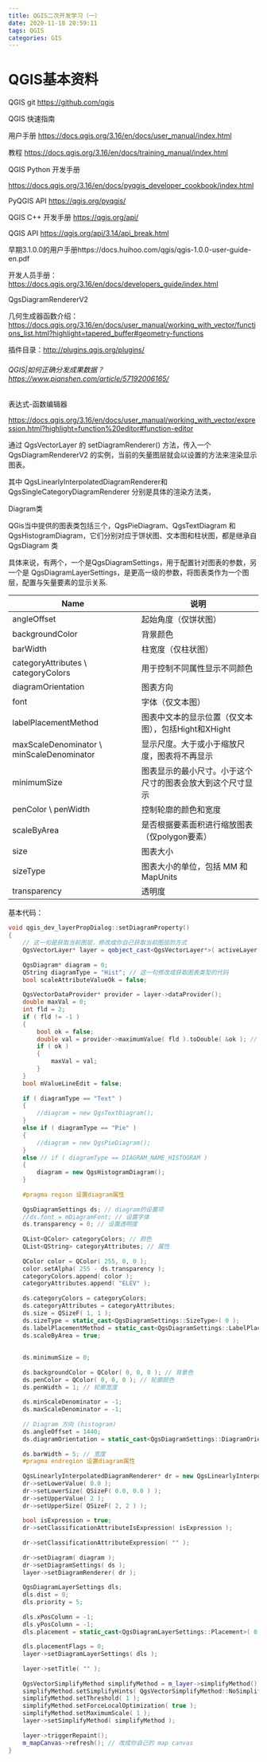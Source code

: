 ```yaml
---
title: QGIS二次开发学习（一）
date: 2020-11-18 20:59:11
tags: QGIS
categories: GIS
---
```


<!--more-->

# QGIS基本资料

QGIS git  https://github.com/qgis

QGIS 快速指南 

用户手册 https://docs.qgis.org/3.16/en/docs/user_manual/index.html

教程 https://docs.qgis.org/3.16/en/docs/training_manual/index.html

QGIS Python 开发手册

https://docs.qgis.org/3.16/en/docs/pyqgis_developer_cookbook/index.html

 PyQGIS API https://qgis.org/pyqgis/

QGIS C++ 开发手册 https://qgis.org/api/

QGIS API https://qgis.org/api/3.14/api_break.html

早期3.1.0.0的用户手册https://docs.huihoo.com/qgis/qgis-1.0.0-user-guide-en.pdf

开发人员手册：https://docs.qgis.org/3.16/en/docs/developers_guide/index.html

QgsDiagramRendererV2

几何生成器函数介绍：https://docs.qgis.org/3.16/en/docs/user_manual/working_with_vector/functions_list.html?highlight=tapered_buffer#geometry-functions

插件目录：http://plugins.qgis.org/plugins/

###### QGIS|如何正确分发成果数据？https://www.pianshen.com/article/57192006165/

表达式-函数编辑器

https://docs.qgis.org/3.16/en/docs/user_manual/working_with_vector/expression.html?highlight=function%20editor#function-editor

通过 QgsVectorLayer 的 setDiagramRenderer() 方法，传入一个 QgsDiagramRendererV2 的实例，当前的矢量图层就会以设置的方法来渲染显示图表。

其中 QgsLinearlyInterpolatedDiagramRenderer和QgsSingleCategoryDiagramRenderer 分别是具体的渲染方法类，

Diagram类

QGis当中提供的图表类包括三个，QgsPieDiagram、QgsTextDiagram 和 QgsHistogramDiagram，它们分别对应于饼状图、文本图和柱状图，都是继承自 QgsDiagram 类

具体来说，有两个，一个是QgsDiagramSettings，用于配置针对图表的参数，另一个是 QgsDiagramLayerSettings，是更高一级的参数，将图表类作为一个图层，配置与矢量要素的显示关系.

 

| **Name**                                   | **说明**                                                   |
| ------------------------------------------ | ---------------------------------------------------------- |
| angleOffset                                | 起始角度（仅饼状图）                                       |
| backgroundColor                            | 背景颜色                                                   |
| barWidth                                   | 柱宽度（仅柱状图）                                         |
| categoryAttributes  \ categoryColors       | 用于控制不同属性显示不同颜色                               |
| diagramOrientation                         | 图表方向                                                   |
| font                                       | 字体（仅文本图）                                           |
| labelPlacementMethod                       | 图表中文本的显示位置（仅文本图），包括Hight和XHight        |
| maxScaleDenominator  \ minScaleDenominator | 显示尺度。大于或小于缩放尺度，图表将不再显示               |
| minimumSize                                | 图表显示的最小尺寸。小于这个尺寸的图表会放大到这个尺寸显示 |
| penColor  \ penWidth                       | 控制轮廓的颜色和宽度                                       |
| scaleByArea                                | 是否根据要素面积进行缩放图表（仅polygon要素）              |
| size                                       | 图表大小                                                   |
| sizeType                                   | 图表大小的单位，包括 MM 和 MapUnits                        |
| transparency                               | 透明度                                                     |

 

基本代码：

```c++
void qgis_dev_layerPropDialog::setDiagramProperty()
{
    // 这一句是获取当前图层，修改成你自己获取当前图层的方式
    QgsVectorLayer* layer = qobject_cast<QgsVectorLayer*>( activeLayer() ); 
 
    QgsDiagram* diagram = 0;
    QString diagramType = "Hist"; // 这一句修改成获取图表类型的代码
    bool scaleAttributeValueOk = false;
 
    QgsVectorDataProvider* provider = layer->dataProvider();
    double maxVal = 0;
    int fld = 2;
    if ( fld != -1 )
    {
        bool ok = false;
        double val = provider->maximumValue( fld ).toDouble( &ok ); // 获取该字段的最大值
        if ( ok )
        {
            maxVal = val;
        }
    }
    bool mValueLineEdit = false;
 
    if ( diagramType == "Text" )
    {
        //diagram = new QgsTextDiagram();
    }
    else if ( diagramType == "Pie" )
    {
        //diagram = new QgsPieDiagram();
    }
    else // if ( diagramType == DIAGRAM_NAME_HISTOGRAM )
    {
        diagram = new QgsHistogramDiagram();
    }
 
    #pragma region 设置diagram属性
 
    QgsDiagramSettings ds; // diagram的设置项
    //ds.font = mDiagramFont; // 设置字体
    ds.transparency = 0; // 设置透明度
 
    QList<QColor> categoryColors; // 颜色
    QList<QString> categoryAttributes; // 属性
 
    QColor color = QColor( 255, 0, 0 );
    color.setAlpha( 255 - ds.transparency );
    categoryColors.append( color );
    categoryAttributes.append( "ELEV" );
 
    ds.categoryColors = categoryColors;
    ds.categoryAttributes = categoryAttributes;
    ds.size = QSizeF( 1, 1 );
    ds.sizeType = static_cast<QgsDiagramSettings::SizeType>( 0 );
    ds.labelPlacementMethod = static_cast<QgsDiagramSettings::LabelPlacementMethod>( 1 );
    ds.scaleByArea = true;
 
 
    ds.minimumSize = 0;
 
    ds.backgroundColor = QColor( 0, 0, 0 ); // 背景色
    ds.penColor = QColor( 0, 0, 0 ); // 轮廓颜色
    ds.penWidth = 1; // 轮廓宽度
 
    ds.minScaleDenominator = -1;
    ds.maxScaleDenominator = -1;
 
    // Diagram 方向 (histogram)
    ds.angleOffset = 1440;
    ds.diagramOrientation = static_cast<QgsDiagramSettings::DiagramOrientation>( 0 );
 
    ds.barWidth = 5; // 宽度
    #pragma endregion 设置diagram属性
 
    QgsLinearlyInterpolatedDiagramRenderer* dr = new QgsLinearlyInterpolatedDiagramRenderer();
    dr->setLowerValue( 0.0 );
    dr->setLowerSize( QSizeF( 0.0, 0.0 ) );
    dr->setUpperValue( 2 );
    dr->setUpperSize( QSizeF( 2, 2 ) );
 
    bool isExpression = true;
    dr->setClassificationAttributeIsExpression( isExpression );
 
    dr->setClassificationAttributeExpression( "" );
 
    dr->setDiagram( diagram );
    dr->setDiagramSettings( ds );
    layer->setDiagramRenderer( dr );
 
    QgsDiagramLayerSettings dls;
    dls.dist = 0;
    dls.priority = 5;
 
    dls.xPosColumn = -1;
    dls.yPosColumn = -1;
    dls.placement = static_cast<QgsDiagramLayerSettings::Placement>( 0 );
 
    dls.placementFlags = 0;
    layer->setDiagramLayerSettings( dls );
 
    layer->setTitle( "" );
 
    QgsVectorSimplifyMethod simplifyMethod = m_layer->simplifyMethod();
    simplifyMethod.setSimplifyHints( QgsVectorSimplifyMethod::NoSimplification );
    simplifyMethod.setThreshold( 1 );
    simplifyMethod.setForceLocalOptimization( true );
    simplifyMethod.setMaximumScale( 1 );
    layer->setSimplifyMethod( simplifyMethod );
 
    layer->triggerRepaint();
    m_mapCanvas->refresh(); // 改成你自己的 map canvas
}
```

